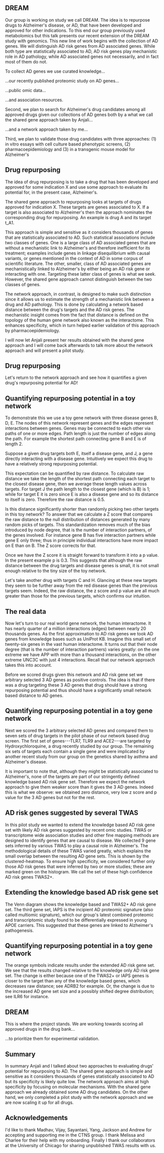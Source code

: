 ## DREAM

Our group is working on study we call DREAM.  The idea is to repurpose drugs to Alzheimer's disease, or AD, that have been developed and approved for other indications.  To this end our group previously used metabolomics but this talk presents our recent extension of the DREAM study with genomics.  This new line of work begins with the collection of AD genes.  We will distinguish AD risk genes from AD associated genes.  While both type are statistically associated to AD, AD risk genes play mechanistic role in AD pathology, while AD associated genes not necessarily, and in fact most of them do not.

To collect AD genes we use curated knowledge...

...our recently published proteomic study on AD genes...

...public omic data...

...and association resources.

Second, we plan to search for Alzheimer's drug candidates among all approved drugs given our collections of AD genes both by a what we call the shared gene approach taken by Anjali...

...and a network approach taken by me...

Third, we plan to validate those drug candidates with three approaches: (1) in vitro essays  with cell culture based phenotypic screens, (2) pharmacoepidemiology and (3) in a transgenic mouse model for Alzheimer's

## Drug repurposing

The idea of drug repurposing is to take a drug that has been developed and approved for some indication X and use some approach to evaluate its potential for, in the present case, Alzheimer's.

The shared gene approach to repurposing looks at targets of drugs approved for indication X.  These targets are genes associated to X.  If a target is also associated to Alzheimer's then the approach nominates the corresponding drug for repurposing.  An example is drug A and its target t_A1.

This approach is simple and sensitive as it considers thousands of genes that are statistically associated to AD.  Such statistical associations include two classes of genes.  One is a large class of AD associated genes that are without a mechanistic link to Alzheimer's and therefore inefficient for its treatment; examples include genes in linkage disequilibrium with causal variants, or genes mentioned in the context of AD in some corpus of scientific literature. The other, smaller, class of AD associated genes are mechanistically linked to Alzheimer's by either being an AD risk gene or interacting with one.  Targeting these latter class of genes is what we seek.  However, the shared gene approach cannot distinguish between the two classes of genes.

The network approach, in contrast, is designed to make such distinction since it allows us to estimate the strength of a mechanistic link between a drug and AD pathology.  This is done by calculating a network based distance between the drug's targets and the AD risk genes.  The mechanistic insight comes from the fact that distance is defined on the topology of the human gene network also known as the interactome.  This enhances specificity, which in turn helped earlier validation of this approach by pharmacoepidemiology.

I will now let Anjali present her results obtained with the shared gene approach and I will come back afterwards to talk more about the network approach and will present a pilot study.

## Drug repurposing

Let's return to the network approach and see how it quantifies a given drug's repurposing potential for AD!

## Quantifying repurposing potential in a toy network

To demonstrate this we use a toy gene network with three disease genes B, D, E.  The nodes of this network represent genes and the edges represent interactions between genes.  Genes may be connected to each other via paths of one or more edges.  Path length is just the number of edges along the path.  For example the shortest path connecting gene B and E is of length 2.

Suppose a given drug targets both E, itself a disease gene, and J, a gene directly interacting with a disease gene.  Intuitively we expect this drug to have a relatively strong repurposing potential.

This expectation can be quantified by raw distance.  To calculate raw distance we take the length of the shortest path connecting each target to the closest disease gene, then we average these length values across targets.  For target J the path length to the closest gene (which is B) is 1; while for target E it is zero since E is also a disease gene and so its distance to itself is zero.  Therefore the raw distance is 0.5.

Is this distance significantly shorter than randomly picking two other targets in this toy network? To answer that we calculate a Z score that compares the raw distance to the null distribution of distances generated by many random picks of targets.  This standardization removes much of the bias introduced by node degree, that is the number of interaction partners, of the genes involved.  For instance gene B has five interaction partners while gene E only three; thus in principle individual interactions have more impact on E than on B.  The Z score corrects for that.

Once we have the Z score it is straight forward to transform it into a p value.  In the present example p is 0.3.  This suggests that although the raw distance between the drug targets and disease genes is small, it is not small enough relative to the tiny size of the toy network.

Let's take another drug with targets C and H.  Glancing at these new targets they seem to be further away from the red disease genes than the previous targets seem.  Indeed, the raw distance, the z score and p value are all much greater than those for the previous targets, which confirms our intuition.

## The real data

Now let's turn to our real world gene network, the human interactome.  It has nearly quarter of a million interactions (edges) between nearly 20 thousands genes.  As the first approximation to AD risk genes we took AD genes from knowledge bases such as UniProt KB.  Imagine this small set of twenty-six genes in the vast human interactome.  It turns out that their node degree (that is the number of interaction partners) varies greatly: on the one extreme we have APP with more than a thousand interactions, on the other extreme UNC3C with just 4 interactions.  Recall that our network approach takes this into account.

Before we scored drugs given this network and AD risk gene set we arbitrary selected 3 AD genes as positive controls.  The idea is that if there was a drug targeting these 3 AD genes that drug should have a strong repurposing potential and thus should have a significantly small network based distance to AD genes.

## Quantifying repurposing potential in a toy gene network

Next we scored the 3 arbitrary selected AD genes and compared them to seven sets of drug targets in the pilot phase of our network based drug screen.  The first set of genes---TLR7, TLR9 and ACE2---are targeted by Hydroxychloroquine, a drug recently studied by our group.  The remaining six sets of targets each contain a single gene and were implicated by another recent study from our group on the genetics shared by asthma and Alzheimer's disease.

It is important to note that, although they might be statistically associated to Alzheimer's, none of the targets are part of our stringently defined knowledge based AD risk gene set.  Therefore we expect the network approach to give them weaker score than it gives the 3 AD genes.  Indeed this is what we observe: we obtained zero distance, very low z score and p value for the 3 AD genes but not for the rest.

## AD risk genes suggested by several TWAS

In this pilot study we wanted to extend the knowledge based AD risk gene set with likely AD risk genes suggested by recent omic studies.  TWAS or transcriptome wide association studies and other fine mapping methods are designed to identify genes that are causal to disease.  We collected 9 gene sets inferred by various TWAS to play a causal role in Alzheimer's.  The methodological details of these TWAS varied greatly, which explains the small overlap between the resulting AD gene sets.  This is shown by the clustered-heatmap.  To ensure high specificity, we considered further only those AD risk genes that were inferred by two or more studies; these are marked green on the histogram.  We call the set of these high confidence AD risk genes TWAS2+.

## Extending the knowledge based AD risk gene set

The Venn diagram shows the knowledge based and TWAS2+ AD risk gene set.  The third gene set, IAPS is the incipient AD proteomic signature (also called multiomic signature), which our group's latest combined proteomic and transcriptomic study found to be differentially expressed in young APOE carriers.  This suggested that these genes are linked to Alzheimer's pathogenesis.

## Quantifying repurposing potential in a toy gene network

The orange symbols indicate results under the extended AD risk gene set.  We see that the results changed relative to the knowledge only AD risk gene set.  The change is either because one of the TWAS2+ or IAPS genes is closer to the target than any of the knowledge based genes, which decreases raw distance; see ADRB2 for example.  Or, the change is due to the increased AD gene set size and a possibly shifted degree distribution; see ILR6 for instance.

## DREAM

This is where the project stands.  We are working towards scoring all approved drugs in the drug bank...

...to prioritize them for experimental validation.

## Summary

In summary Anjali and I talked about two approaches to evaluating drugs' potential for repurposing to AD.  The shared gene approach is simple and sensitive as it considers thousands of genes statistically associated to AD but its specificity is likely quite low.  The network approach aims at high specificity by focusing on molecular mechanisms.  With the shared gene approach we already obtained some AD drug candidates.  On the other hand, we only completed a pilot study with the network approach and we are now scaling it up for all drugs.

## Acknowledgements

I'd like to thank Madhav, Vijay, Sayantani, Yang, Jackson and Andrew for accepting and supporting me in the CTNS group.  I thank Melissa and Charlee for their help with my onboarding.  Finally I thank our collaborators at the University of Chicago for sharing unpublished TWAS results with us.
